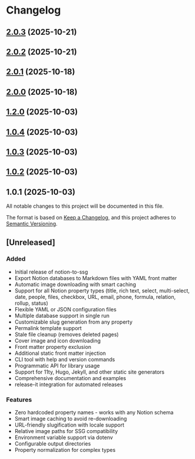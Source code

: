 # Changelog

## [2.0.3](https://github.com/ZeFish/notion-to-ssg/compare/v2.0.2...v2.0.3) (2025-10-21)

## [2.0.2](https://github.com/ZeFish/notion-to-ssg/compare/v2.0.1...v2.0.2) (2025-10-21)

## [2.0.1](https://github.com/ZeFish/notion-to-ssg/compare/v2.0.0...v2.0.1) (2025-10-18)

## [2.0.0](https://github.com/ZeFish/notion-to-ssg/compare/v1.1.0...v2.0.0) (2025-10-18)

## [1.2.0](https://github.com/ZeFish/notion-to-ssg/compare/v1.0.4...v1.2.0) (2025-10-03)

## [1.0.4](https://github.com/ZeFish/notion-to-ssg/compare/v1.0.3...v1.0.4) (2025-10-03)

## [1.0.3](https://github.com/ZeFish/notion-to-ssg/compare/v1.0.2...v1.0.3) (2025-10-03)

## [1.0.2](https://github.com/ZeFish/notion-to-ssg/compare/v1.0.1...v1.0.2) (2025-10-03)

## 1.0.1 (2025-10-03)

All notable changes to this project will be documented in this file.

The format is based on [Keep a Changelog](https://keepachangelog.com/en/1.0.0/),
and this project adheres to [Semantic Versioning](https://semver.org/spec/v2.0.0.html).

## [Unreleased]

### Added
- Initial release of notion-to-ssg
- Export Notion databases to Markdown files with YAML front matter
- Automatic image downloading with smart caching
- Support for all Notion property types (title, rich text, select, multi-select, date, people, files, checkbox, URL, email, phone, formula, relation, rollup, status)
- Flexible YAML or JSON configuration files
- Multiple database support in single run
- Customizable slug generation from any property
- Permalink template support
- Stale file cleanup (removes deleted pages)
- Cover image and icon downloading
- Front matter property exclusion
- Additional static front matter injection
- CLI tool with help and version commands
- Programmatic API for library usage
- Support for 11ty, Hugo, Jekyll, and other static site generators
- Comprehensive documentation and examples
- release-it integration for automated releases

### Features
- Zero hardcoded property names - works with any Notion schema
- Smart image caching to avoid re-downloading
- URL-friendly slugification with locale support
- Relative image paths for SSG compatibility
- Environment variable support via dotenv
- Configurable output directories
- Property normalization for complex types

